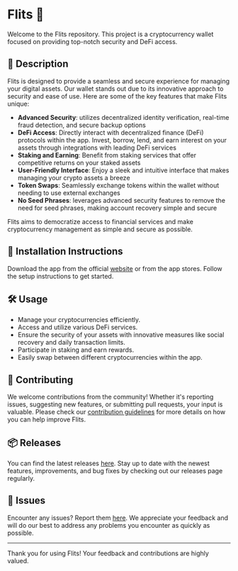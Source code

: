 
# Flits 🚀

Welcome to the Flits repository. This project is a cryptocurrency wallet focused on providing top-notch security and DeFi access.

## 📜 Description

Flits is designed to provide a seamless and secure experience for managing your digital assets. Our wallet stands out due to its innovative approach to security and ease of use. Here are some of the key features that make Flits unique:

- **Advanced Security**: utilizes decentralized identity verification, real-time fraud detection, and secure backup options
- **DeFi Access**: Directly interact with decentralized finance (DeFi) protocols within the app. Invest, borrow, lend, and earn interest on your assets through integrations with leading DeFi services
- **Staking and Earning**: Benefit from staking services that offer competitive returns on your staked assets
- **User-Friendly Interface**: Enjoy a sleek and intuitive interface that makes managing your crypto assets a breeze
- **Token Swaps**: Seamlessly exchange tokens within the wallet without needing to use external exchanges
- **No Seed Phrases**: leverages advanced security features to remove the need for seed phrases, making account recovery simple and secure

Flits aims to democratize access to financial services and make cryptocurrency management as simple and secure as possible.

## 🚀 Installation Instructions

Download the app from the official [website](https://www.example.com) or from the app stores. Follow the setup instructions to get started.

## 🛠️ Usage

- Manage your cryptocurrencies efficiently.
- Access and utilize various DeFi services.
- Ensure the security of your assets with innovative measures like social recovery and daily transaction limits.
- Participate in staking and earn rewards.
- Easily swap between different cryptocurrencies within the app.

## 🤝 Contributing

We welcome contributions from the community! Whether it's reporting issues, suggesting new features, or submitting pull requests, your input is valuable. Please check our [contribution guidelines](../../contributing) for more details on how you can help improve Flits.

## 📦 Releases

You can find the latest releases [here](../../releases). Stay up to date with the newest features, improvements, and bug fixes by checking out our releases page regularly.

## 🐛 Issues

Encounter any issues? Report them [here](../../issues). We appreciate your feedback and will do our best to address any problems you encounter as quickly as possible.

---

Thank you for using Flits! Your feedback and contributions are highly valued.
